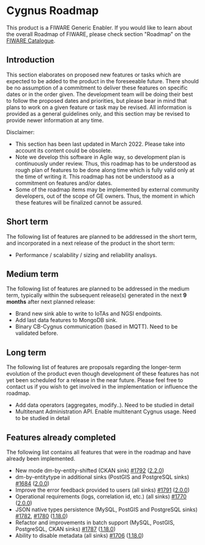 # Cygnus Roadmap

This product is a FIWARE Generic Enabler. If you would like to learn about 
the overall Roadmap of FIWARE, please check section "Roadmap" on 
the [FIWARE Catalogue](https://www.fiware.org/developers/catalogue/).

## Introduction

This section elaborates on proposed new features or tasks which are expected to
be added to the product in the foreseeable future. There should be no assumption
of a commitment to deliver these features on specific dates or in the order
given. The development team will be doing their best to follow the proposed
dates and priorities, but please bear in mind that plans to work on a given
feature or task may be revised. All information is provided as a general
guidelines only, and this section may be revised to provide newer information at
any time.

Disclaimer:

* This section has been last updated in March 2022. Please take into account its 
  content could be obsolete.
* Note we develop this software in Agile way, so development plan is continuously 
  under review. Thus, this roadmap has to be understood as rough plan of features 
  to be done along time which is fully valid only at the time of writing it. This
  roadmap has not be understood as a commitment on features and/or dates.
* Some of the roadmap items may be implemented by external community developers, 
  out of the scope of GE owners. Thus, the moment in which these features will be
  finalized cannot be assured.

## Short term

The following list of features are planned to be addressed in the short term,
and incorporated in a next release of the product in the short term:

- Performance / scalability / sizing and reliability analisys.

## Medium term

The following list of features are planned to be addressed in the medium term,
typically within the subsequent release(s) generated in the next **9 months**
after next planned release:

- Brand new sink able to write to IoTAs and NGSI endpoints.
- Add last data features to MongoDB sink. 
- Binary CB-Cygnus communication (based in MQTT). Need to be validated before.


## Long term

The following list of features are proposals regarding the longer-term evolution
of the product even though development of these features has not yet been
scheduled for a release in the near future. Please feel free to contact us if
you wish to get involved in the implementation or influence the roadmap.

- Add data operators (aggregates, modify..). Need to be studied in detail
- Multitenant Administration API. Enable multitenant Cygnus usage. Need to be studied in detail

## Features already completed

The following list contains all features that were in the roadmap and have already been implemented.

- New mode dm-by-entity-shifted (CKAN sink) [#1792](https://github.com/telefonicaid/fiware-cygnus/issues/1792) ([2.2.0](https://github.com/telefonicaid/fiware-cygnus/releases/tag/2.2.0))
- dm-by-entitytype in additional sinks (PostGIS and PostgreSQL sinks) [#1684](https://github.com/telefonicaid/fiware-cygnus/issues/1684) ([2.0.0](https://github.com/telefonicaid/fiware-cygnus/releases/tag/2.0.0))
- Improve the error feedback provided to users (all sinks) [#1791](https://github.com/telefonicaid/fiware-cygnus/issues/1791) ([2.0.0](https://github.com/telefonicaid/fiware-cygnus/releases/tag/2.0.0))
- Operational requirements (logs, correlation id, etc.) (all sinks) [#1770](https://github.com/telefonicaid/fiware-cygnus/issues/1770) ([2.0.0](https://github.com/telefonicaid/fiware-cygnus/releases/tag/2.0.0))
- JSON native types persistence (MySQL, PostGIS and PostgreSQL sinks) [#1782](https://github.com/telefonicaid/fiware-cygnus/issues/1782), [#1780](https://github.com/telefonicaid/fiware-cygnus/issues/1780) ([1.18.0](https://github.com/telefonicaid/fiware-cygnus/releases/tag/1.18.0))
- Refactor and improvements in batch support (MySQL, PostGIS, PostgreSQL, CKAN sinks) [#1787](https://github.com/telefonicaid/fiware-cygnus/issues/1787) ([1.18.0](https://github.com/telefonicaid/fiware-cygnus/releases/tag/1.18.0))
- Ability to disable metadata (all sinks) [#1706](https://github.com/telefonicaid/fiware-cygnus/issues/1706) ([1.18.0](https://github.com/telefonicaid/fiware-cygnus/releases/tag/1.18.0))
